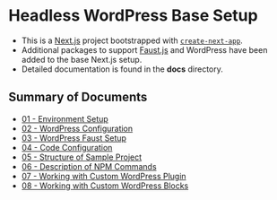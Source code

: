 # Headless WordPress Base Setup

* This is a [Next.js](https://nextjs.org/) project bootstrapped with [`create-next-app`](https://github.com/vercel/next.js/tree/canary/packages/create-next-app).
* Additional packages to support [Faust.js](https://faustjs.org) and WordPress have been added to the base Next.js setup.
* Detailed documentation is found in the **docs** directory.

## Summary of Documents

* [01 - Environment Setup](docs/01-EnvironmentSetup.md)
* [02 - WordPress Configuration](docs/02-WordPressConfiguration.md)
* [03 - WordPress Faust Setup](docs/03-WordPressFaustSetup.md)
* [04 - Code Configuration](docs/04-CodeConfiguration.md)
* [05 - Structure of Sample Project](docs/05-ReviewCodeStructure.md)
* [06 - Description of NPM Commands](docs/06-NPMScripts.md)
* [07 - Working with Custom WordPress Plugin](docs/07-CustomWordPressPlugin.md)
* [08 - Working with Custom WordPress Blocks](docs/08-CustomWordPressBlocks.md)
